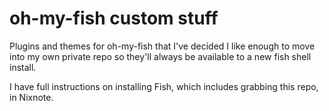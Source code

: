 
# oh-my-fish custom stuff
Plugins and themes for oh-my-fish that I've decided I like enough to move into my own 
private repo so they'll always be available to a new fish shell install.

I have full instructions on installing Fish, which includes grabbing this repo, in 
Nixnote.

